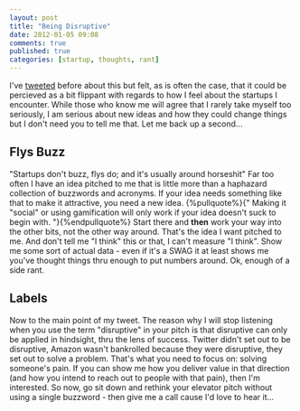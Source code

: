 ```yaml
---
layout: post
title: "Being Disruptive"
date: 2012-01-05 09:08
comments: true
published: true
categories: [startup, thoughts, rant]
---
```


I've [tweeted](http://twitter.com/davidmohara/status/144168515207823361) before about this but felt, as is often the case, that it could be percieved as a bit
flippant with regards to how I feel about the startups I encounter. While those
who know me will agree that I rarely take myself too seriously, I am serious
about new ideas and how they could change things but I don't need you to tell me
that. Let me back up a second...

## Flys Buzz
"Startups don't buzz, flys do; and it's usually around horseshit" Far too often
I have an idea pitched to me that is little more than a haphazard collection of
buzzwords and acronyms. If your idea needs something like that to make it
attractive, you need a new idea. {%pullquote%}{" Making it "social" or using gamification will only work if your idea doesn't suck to begin with. "}{%endpullquote%} Start there and **then** work
your way into the other bits, not the other way around. That's the idea I want
pitched to me. And don't tell me "I think" this or that, I can't measure "I
think". Show me some sort of actual data - even if it's a SWAG it at least shows
me you've thought things thru enough to put numbers around. Ok, enough of a side
rant.

## Labels
Now to the main point of my tweet. The reason why I will stop listening when you
use the term "disruptive" in your pitch is that disruptive
can only be applied in hindsight, thru the lens of
success. Twitter didn't set out to be disruptive, Amazon wasn't bankrolled
because they were disruptive, they set out to solve a problem. That's
what you need to focus on: solving someone's pain. If you can show me how you
deliver value in that direction (and how you intend to reach out to people with that pain), then I'm
interested. So now, go sit down and rethink your elevator pitch without using
a single buzzword - then give me a call cause I'd love to hear it...

